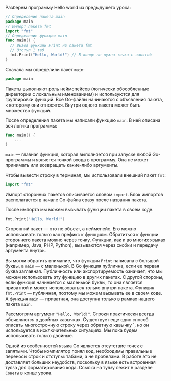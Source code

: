 
Разберем программу Hello world из предыдущего урока:

```go
// Определение пакета main
package main
// Импорт пакета fmt
import "fmt"
// Определение функции main
func main() {
  // Вызов функции Print из пакета fmt
  // Отступ 1 таб
  fmt.Print("Hello, World!") // В конце не нужна точка с запятой
}
```

Сначала мы определили пакет `main`:

```go
package main
```

Пакеты выполняют роль неймспейсов (логически обособленные директории с локальным именованием) и используются для группировки функций. Все Go-файлы начинаются с объявления пакета, к которому они относятся. Внутри одного пакета может быть множество функций.

После определения пакета мы написали функцию `main`. В ней описана вся логика программы:

```go
func main() {
    ...
}
```

`main` — главная функция, которая выполняется при запуске любой Go-программы и является точкой входа в программу. Она не может принимать или возвращать какие-либо аргументы.

Чтобы вывести строку в терминал, мы использовали внешний пакет `fmt`:

```go
import "fmt"
```

Импорт сторонних пакетов описывается словом `import`. Блок импортов располагается в начале Go-файла сразу после названия пакета.

После импорта мы можем вызывать функции пакета в своем коде.

```go
fmt.Print("Hello, World!")
```

Сторонний пакет — это не объект, а неймспейс. Его можно использовать только как префикс к функциям. Обратиться к функции стороннего пакета можно через точку. Функции, как и во многих языках (например, Java, PHP, Python), вызываются через скобки и передачу аргумента внутрь. 

Вы могли обратить внимание, что функция `Print` написана с большой буквы, а `main` — с маленькой. В Go функция публична, если ее первая буква заглавная. Публичность или экспортируемость означает, что мы можем использовать эту функцию в других пакетах. С другой стороны, если функция начинается с маленькой буквы, то она является приватной и может использоваться только внутри пакета. Функция `fmt.Print` — публичная, поэтому мы можем вызывать ее в своем коде. А функция `main` — приватная, она доступна только в рамках нашего пакета `main`.

Рассмотрим аргумент `"Hello, World!"`. Строки практически всегда объявляются в двойных кавычках. Существует еще один способ описать многострочную строку через обратную кавычку `, но он используется в исключительных ситуациях. Мы пока будем использовать только двойные.

Одной из особенностей языка Go является отсутствие точек с запятыми. Чтобы компилятор понял код, необходимы правильные переносы строк и отступы: табами, а не пробелами. В работе это не доставляет больших неудобств, поскольку в языке есть встроенная тулза для форматирования кода. Ссылка на тулзу лежит в разделе `Советы` в конце урока.
